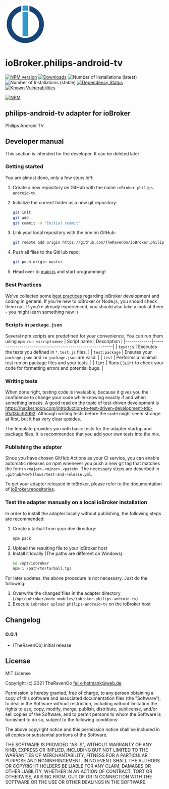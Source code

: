![Logo](admin/philips-android-tv.png)
# ioBroker.philips-android-tv

[![NPM version](http://img.shields.io/npm/v/iobroker.philips-android-tv.svg)](https://www.npmjs.com/package/iobroker.philips-android-tv)
[![Downloads](https://img.shields.io/npm/dm/iobroker.philips-android-tv.svg)](https://www.npmjs.com/package/iobroker.philips-android-tv)
![Number of Installations (latest)](http://iobroker.live/badges/philips-android-tv-installed.svg)
![Number of Installations (stable)](http://iobroker.live/badges/philips-android-tv-stable.svg)
[![Dependency Status](https://img.shields.io/david/TheRavenOo/iobroker.philips-android-tv.svg)](https://david-dm.org/TheRavenOo/iobroker.philips-android-tv)
[![Known Vulnerabilities](https://snyk.io/test/github/TheRavenOo/ioBroker.philips-android-tv/badge.svg)](https://snyk.io/test/github/TheRavenOo/ioBroker.philips-android-tv)

[![NPM](https://nodei.co/npm/iobroker.philips-android-tv.png?downloads=true)](https://nodei.co/npm/iobroker.philips-android-tv/)

## philips-android-tv adapter for ioBroker

Philips Android TV

## Developer manual
This section is intended for the developer. It can be deleted later

### Getting started

You are almost done, only a few steps left:
1. Create a new repository on GitHub with the name `ioBroker.philips-android-tv`
1. Initialize the current folder as a new git repository:  
    ```bash
    git init
    git add .
    git commit -m "Initial commit"
    ```
1. Link your local repository with the one on GitHub:  
    ```bash
    git remote add origin https://github.com/TheRavenOo/ioBroker.philips-android-tv
    ```

1. Push all files to the GitHub repo:  
    ```bash
    git push origin master
    ```
1. Head over to [main.js](main.js) and start programming!

### Best Practices
We've collected some [best practices](https://github.com/ioBroker/ioBroker.repositories#development-and-coding-best-practices) regarding ioBroker development and coding in general. If you're new to ioBroker or Node.js, you should
check them out. If you're already experienced, you should also take a look at them - you might learn something new :)

### Scripts in `package.json`
Several npm scripts are predefined for your convenience. You can run them using `npm run <scriptname>`
| Script name | Description                                              |
|-------------|----------------------------------------------------------|
| `test:js`   | Executes the tests you defined in `*.test.js` files.     |
| `test:package`    | Ensures your `package.json` and `io-package.json` are valid. |
| `test` | Performs a minimal test run on package files and your tests. |
| `lint` | Runs `ESLint` to check your code for formatting errors and potential bugs. |

### Writing tests
When done right, testing code is invaluable, because it gives you the 
confidence to change your code while knowing exactly if and when 
something breaks. A good read on the topic of test-driven development 
is https://hackernoon.com/introduction-to-test-driven-development-tdd-61a13bc92d92. 
Although writing tests before the code might seem strange at first, but it has very 
clear upsides.

The template provides you with basic tests for the adapter startup and package files.
It is recommended that you add your own tests into the mix.

### Publishing the adapter
Since you have chosen GitHub Actions as your CI service, you can 
enable automatic releases on npm whenever you push a new git tag that matches the form 
`v<major>.<minor>.<patch>`. The necessary steps are described in `.github/workflows/test-and-release.yml`.

To get your adapter released in ioBroker, please refer to the documentation 
of [ioBroker.repositories](https://github.com/ioBroker/ioBroker.repositories#requirements-for-adapter-to-get-added-to-the-latest-repository).

### Test the adapter manually on a local ioBroker installation
In order to install the adapter locally without publishing, the following steps are recommended:
1. Create a tarball from your dev directory:  
    ```bash
    npm pack
    ```
1. Upload the resulting file to your ioBroker host
1. Install it locally (The paths are different on Windows):
    ```bash
    cd /opt/iobroker
    npm i /path/to/tarball.tgz
    ```

For later updates, the above procedure is not necessary. Just do the following:
1. Overwrite the changed files in the adapter directory (`/opt/iobroker/node_modules/iobroker.philips-android-tv`)
1. Execute `iobroker upload philips-android-tv` on the ioBroker host

## Changelog

### 0.0.1
* (TheRavenOo) initial release

## License
MIT License

Copyright (c) 2021 TheRavenOo <felix-hetmank@web.de>

Permission is hereby granted, free of charge, to any person obtaining a copy
of this software and associated documentation files (the "Software"), to deal
in the Software without restriction, including without limitation the rights
to use, copy, modify, merge, publish, distribute, sublicense, and/or sell
copies of the Software, and to permit persons to whom the Software is
furnished to do so, subject to the following conditions:

The above copyright notice and this permission notice shall be included in all
copies or substantial portions of the Software.

THE SOFTWARE IS PROVIDED "AS IS", WITHOUT WARRANTY OF ANY KIND, EXPRESS OR
IMPLIED, INCLUDING BUT NOT LIMITED TO THE WARRANTIES OF MERCHANTABILITY,
FITNESS FOR A PARTICULAR PURPOSE AND NONINFRINGEMENT. IN NO EVENT SHALL THE
AUTHORS OR COPYRIGHT HOLDERS BE LIABLE FOR ANY CLAIM, DAMAGES OR OTHER
LIABILITY, WHETHER IN AN ACTION OF CONTRACT, TORT OR OTHERWISE, ARISING FROM,
OUT OF OR IN CONNECTION WITH THE SOFTWARE OR THE USE OR OTHER DEALINGS IN THE
SOFTWARE.